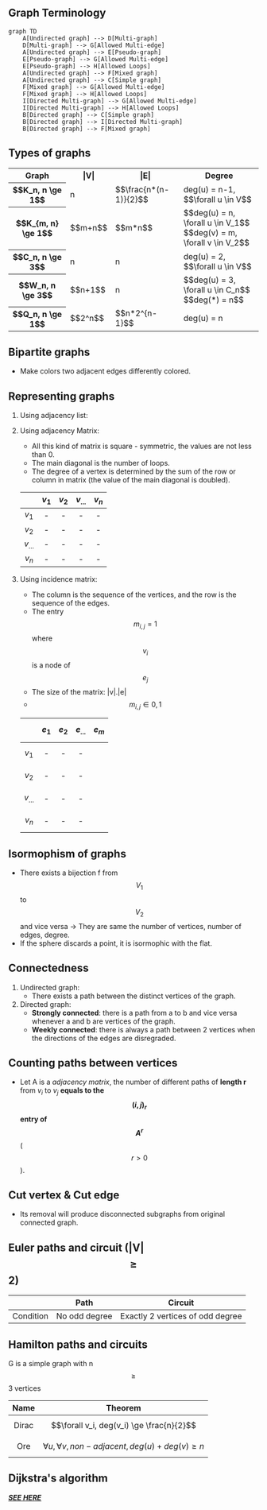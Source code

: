 ## Graph Terminology
```mermaid
graph TD
    A[Undirected graph] --> D[Multi-graph]
    D[Multi-graph] --> G[Allowed Multi-edge]
    A[Undirected graph] --> E[Pseudo-graph]
    E[Pseudo-graph] --> G[Allowed Multi-edge]
    E[Pseudo-graph] --> H[Allowed Loops]
    A[Undirected graph] --> F[Mixed graph]
    A[Undirected graph] --> C[Simple graph]
    F[Mixed graph] --> G[Allowed Multi-edge]
    F[Mixed graph] --> H[Allowed Loops]
    I[Directed Multi-graph] --> G[Allowed Multi-edge]
    I[Directed Multi-graph] --> H[Allowed Loops]
    B[Directed graph] --> C[Simple graph]
    B[Directed graph] --> I[Directed Multi-graph]
    B[Directed graph] --> F[Mixed graph]
```
## Types of graphs

<table>
    <tr>
        <th>Graph</th>
        <th>|V|</th>
        <th>|E|</th>
        <th>Degree</th>
    </tr>
    <tr>
        <th>$$K_n, n \ge 1$$</th>
        <td>n</td>
        <td>$$\frac{n*(n-1)}{2}$$</td>
        <td>deg(u) = n-1, $$\forall u \in V$$</td>
    </tr>
    <tr>
        <th>$$K_{m, n} \ge 1$$</th>
        <td>$$m+n$$</td>
        <td>$$m*n$$</td>
        <td>$$deg(u) = n, \forall u \in V_1$$</br>$$deg(v) = m, \forall v \in V_2$$</td>
    </tr>
    <tr>
        <th>$$C_n, n \ge 3$$</th>
        <td>n</td>
        <td>n</td>
        <td>deg(u) = 2, $$\forall u \in V$$</td>
    </tr>
    <tr>
        <th>$$W_n, n \ge 3$$</th>
        <td>$$n+1$$</td>
        <td>n</td>
        <td>$$deg(u) = 3, \forall u \in C_n$$</br>$$deg(*) = n$$</td>
    </tr>
    <tr>
        <th>$$Q_n, n \ge 1$$</th>
        <td>$$2^n$$</td>
        <td>$$n*2^{n-1}$$</td>
        <td>deg(u) = n</td>
    </tr>
</table>

## Bipartite graphs
- Make colors two adjacent edges differently colored.
## Representing graphs
1. Using adjacency list:
2. Using adjacency Matrix:
    - All this kind of matrix is square - symmetric, the values are not less than 0.
    - The main diagonal is the number of loops.
    - The degree of a vertex is determined by the sum of the row or column in matrix (the value of the main diagonal is doubled).

    |     |$v_1$|$v_2$|$v_{...}$|$v_n$|
    |:---:|:---:|:---:|:---:|:---:|
    |$v_1$|-|-|-|-|
    |$v_2$|-|-|-|-|
    |$v_{...}$|-|-|-|-|
    |$v_n$|-|-|-|-|

3. Using incidence matrix:
    - The column is the sequence of the vertices, and the row is the sequence of the edges.
    - The entry $$m_{i,j} = 1$$ where $$v_i$$ is a node of $$e_j$$
    - The size of the matrix: |v|.|e|
    - $$m_{i,j} \in {0,1}$$

    |       |$$e_1$$|$$e_2$$|$$e_{...}$$|$$e_m$$|
    |:-----:|:-----:|:-----:|:---------:|:-----:|
    |$$v_1$$| - | - | - |
    |$$v_2$$| - | - | - |
    |$$v_{...}$$| - | - | - |
    |$$v_n$$| - | - | - |

## Isormophism of graphs
- There exists a bijection f from $$V_1$$ to $$V_2$$ and vice versa -> They are same the number of vertices, number of edges, degree.
- If the sphere discards a point, it is isormophic with the flat.
## Connectedness
1. Undirected graph:
    - There exists a path between the distinct vertices of the graph.
2. Directed graph:
    - **Strongly connected**: there is a path from a to b and vice versa whenever a and b are vertices of the graph.
    - **Weekly connected**: there is always a path between 2 vertices when the directions of the edges are disregraded.
## Counting paths between vertices
- Let A is a *adjacency matrix*, the number of different paths of **length r** from $v_i$ to $v_j$ **equals to the $$(i, j)_r$$ entry of $$A^{r}$$** ($$r \gt 0$$).
## Cut vertex & Cut edge
- Its removal will produce disconnected subgraphs from original connected graph.
## Euler paths and circuit (|V| $$\ge$$ 2)

|     | Path | Circuit |
|-----|:---:|:---:|
|Condition| No odd degree | Exactly 2 vertices of odd degree |

## Hamilton paths and circuits
G is a simple graph with n $$\ge$$ 3 vertices

|**Name**| **Theorem**  |
|:-----:|-----------------------------------------
|Dirac  |$$\forall v_i, deg(v_i) \ge \frac{n}{2}$$|
|Ore|$$\forall u, \forall v, non-adjacent, deg(u) + deg(v) \ge n$$|

## Dijkstra's algorithm

***[SEE HERE](ch07-graph.md)***
